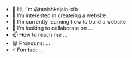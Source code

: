 - 👋 Hi, I’m @tanishkajain-xib
- 👀 I’m interested in createing a website
- 🌱 I’m currently learning how to build a website
- 💞️ I’m looking to collaborate on ...
- 📫 How to reach me ...
- 😄 Pronouns: ...
- ⚡ Fun fact: ...

<!---
tanishkajain-xib/tanishkajain-xib is a ✨ special ✨ repository because its `README.md` (this file) appears on your GitHub profile.
You can click the Preview link to take a look at your changes.
--->
